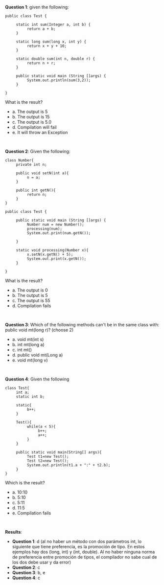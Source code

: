 **Question 1**: given the following:

```
public class Test {

     static int sum(Integer a, int b) {
          return a + b;
     }

     static long sum(long x, int y) {
          return x + y + 10;
     }

     static double sum(int n, double r) {
          return n + r;
     }

     public static void main (String []args) {
          System.out.println(sum(3,2));
     }

}
```

What is the result?

- a. The output is 5
- b. The output is 15
- c. The output is 5.0
- d. Compilation will fail
- e. It will throw an Exception

<br>

**Question 2**: Given the following:

```
class Number{
     private int n;

     public void setN(int a){
          n = a;
     }

     public int getN(){
          return n;
     }
}

public class Test {

     public static void main (String []args) {
          Number num = new Number();
          processing(num);
          System.out.print(num.getN());

     }

     static void processing(Number x){
          x.setN(x.getN() + 5);
          System.out.print(x.getN());
     }

}
```

What is the result?

- a. The output is 0
- b. The output is 5
- c. The output is 55
- d. Compilation fails

<br>

**Question 3**: Which of the following methods can't be in the same class with: public void mt(long r)? (choose 2)

- a. void mt(int s)
- b. int mt(long a)
- c. int mt()
- d. public void mt(Long a)
- e. void mt(long v)

<br>

**Question 4**: Given the following

```
class Test{
     int a;
     static int b;

     static{
          b++;
     }

     Test(){
          while(a < 5){
               b++;
               a++;
          }
     }

     public static void main(String[] args){
          Test t1=new Test();
          Test t2=new Test();
          System.out.println(t1.a + ":" + t2.b);
     }
}
```

Which is the result?

- a. 10:10
- b. 5:10
- c. 5:11
- d. 11:5
- e. Compilation fails

<br>

**Results**:

- **Question 1**: d (al no haber un método con dos parámetros int, lo siguiente que tiene preferencia, es la promoción de tipo. En estos ejemplos hay dos (long, int) y (int, double). Al no haber ninguna norma de preferencia entre promoción de tipos, el compilador no sabe cual de los dos debe usar y da error)
- **Question 2**: c
- **Question 3**: b, e
- **Question 4**: c
